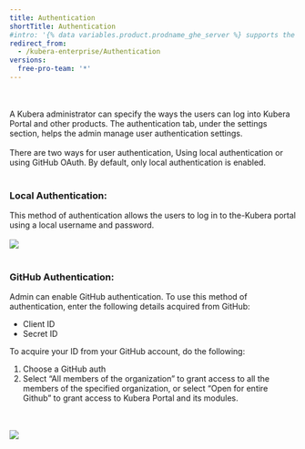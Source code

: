 ```yaml
---
title: Authentication 
shortTitle: Authentication
#intro: '{% data variables.product.prodname_ghe_server %} supports the same powerful API available on {% data variables.product.prodname_dotcom_the_website %} as well as its own set of API endpoints.' 
redirect_from:
  - /kubera-enterprise/Authentication
versions:
  free-pro-team: '*'
---
```

<br><br>
A Kubera administrator can specify the ways the users can log into Kubera Portal and other products. The authentication tab, under the settings section, helps the admin manage user authentication settings. 
<br><br>
There are two ways for user authentication, Using local authentication or using GitHub OAuth. By default, only local authentication is enabled.
<br><br>

### Local Authentication:

This method of authentication allows the users to log in to the-Kubera portal using a local username and password.
<br><br>
<a href="/assets/images/authentication1.png" target="_blank"><img class="image-with-border" src="/assets/images/authentication1.png"></a>
<br><br>

### GitHub Authentication:

Admin can enable GitHub authentication. To use this method of authentication, enter the following details acquired from GitHub:
* Client ID
* Secret ID

To acquire your ID from your GitHub account, do the following: 
1. Choose a GitHub auth
2. Select “All members of the organization” to grant access to all the members of the specified organization, or select “Open for entire Github” to grant access to Kubera Portal and its modules.


<br><br>
<a href="/assets/images/authentication2.png" target="_blank"><img class="image-with-border" src="/assets/images/authentication2.png"></a>
<br><br>

